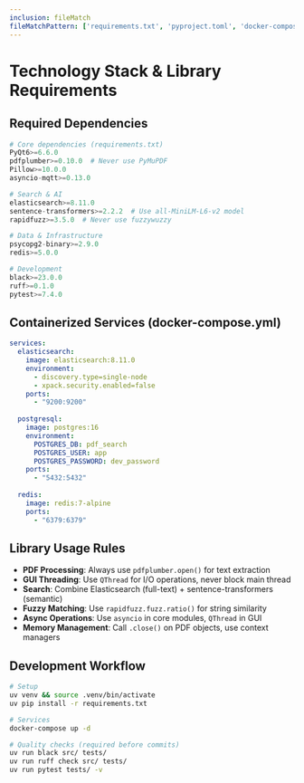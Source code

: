 ```yaml
---
inclusion: fileMatch
fileMatchPattern: ['requirements.txt', 'pyproject.toml', 'docker-compose.yml', 'Dockerfile']
---
```


# Technology Stack & Library Requirements

## Required Dependencies
```python
# Core dependencies (requirements.txt)
PyQt6>=6.6.0
pdfplumber>=0.10.0  # Never use PyMuPDF
Pillow>=10.0.0
asyncio-mqtt>=0.13.0

# Search & AI
elasticsearch>=8.11.0
sentence-transformers>=2.2.2  # Use all-MiniLM-L6-v2 model
rapidfuzz>=3.5.0  # Never use fuzzywuzzy

# Data & Infrastructure
psycopg2-binary>=2.9.0
redis>=5.0.0

# Development
black>=23.0.0
ruff>=0.1.0
pytest>=7.4.0
```

## Containerized Services (docker-compose.yml)
```yaml
services:
  elasticsearch:
    image: elasticsearch:8.11.0
    environment:
      - discovery.type=single-node
      - xpack.security.enabled=false
    ports:
      - "9200:9200"
  
  postgresql:
    image: postgres:16
    environment:
      POSTGRES_DB: pdf_search
      POSTGRES_USER: app
      POSTGRES_PASSWORD: dev_password
    ports:
      - "5432:5432"
  
  redis:
    image: redis:7-alpine
    ports:
      - "6379:6379"
```

## Library Usage Rules
- **PDF Processing**: Always use `pdfplumber.open()` for text extraction
- **GUI Threading**: Use `QThread` for I/O operations, never block main thread
- **Search**: Combine Elasticsearch (full-text) + sentence-transformers (semantic)
- **Fuzzy Matching**: Use `rapidfuzz.fuzz.ratio()` for string similarity
- **Async Operations**: Use `asyncio` in core modules, `QThread` in GUI
- **Memory Management**: Call `.close()` on PDF objects, use context managers

## Development Workflow
```bash
# Setup
uv venv && source .venv/bin/activate
uv pip install -r requirements.txt

# Services
docker-compose up -d

# Quality checks (required before commits)
uv run black src/ tests/
uv run ruff check src/ tests/
uv run pytest tests/ -v
```